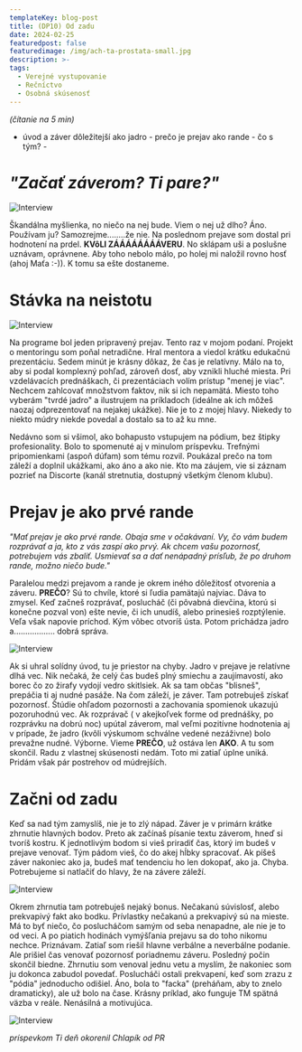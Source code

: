 ```yaml
---
templateKey: blog-post
title: (DP10) Od zadu
date: 2024-02-25
featuredpost: false
featuredimage: /img/ach-ta-prostata-small.jpg
description: >-
tags:
  - Verejné vystupovanie
  - Rečníctvo
  - Osobná skúsenosť
---
```


*(čítanie na 5 min)*
- úvod a záver dôležitejší ako jadro - prečo je prejav ako rande - čo s tým? -

# <i>"Začať záverom? Ti pare?"</i>

![Interview](/img/crazy-man-angry-expression.jpg)

Škandálna myšlienka, no niečo na nej bude. Viem o nej už dlho? Áno. Používam ju? Samozrejme........že nie. Na poslednom prejave som dostal
pri hodnotení na prdel. <b>KVôLI ZÁÁÁÁÁÁÁÁVERU</b>. No sklápam uši a poslušne uznávam, oprávnene. Aby toho nebolo málo, po holej mi naložil rovno
hosť (ahoj Maťa :-)). K tomu sa ešte dostaneme.

# Stávka na neistotu

![Interview](/img/crazy-man-dancing-funny-expression.jpg)

Na programe bol jeden pripravený prejav. Tento raz v mojom podaní. Projekt o mentoringu som poňal netradične. Hral mentora a viedol krátku
edukačnú prezentáciu. Sedem minút je krásny dôkaz, že čas je relatívny. Málo na to, aby si podal komplexný pohľad, zároveň dosť, aby vznikli
hluché miesta. Pri vzdelávacích prednáškach, či prezentáciach volím prístup "menej je viac". Nechcem zahlcovať množstvom faktov, nik si ich
nepamätá. Miesto toho vyberám "tvrdé jadro" a ilustrujem na príkladoch (ideálne ak ich môžeš naozaj odprezentovať na nejakej ukážke). Nie je
to z mojej hlavy. Niekedy to niekto múdry niekde povedal a dostalo sa to až ku mne.

Nedávno som si všimol, ako bohapusto vstupujem na pódium, bez štipky profesionality. Bolo to spomenuté aj v minulom príspevku. Trefnými
pripomienkami (aspoň dúfam) som tému rozvil. Poukázal prečo na tom záleží a doplnil ukážkami, ako áno a ako nie. Kto ma záujem, vie si záznam
pozrieť na Discorte (kanál stretnutia, dostupný všetkým členom klubu).

# Prejav je ako prvé rande

<i>"Mať prejav je ako prvé rande. Obaja sme v očakávaní. Vy, čo vám budem rozprávať a ja, kto z vás zaspí ako prvý. Ak chcem vašu pozornosť,
potrebujem vás zbaliť. Usmievať sa a dať nenápadný prísľub, že po druhom rande, možno niečo bude."</i> 

Paralelou medzi prejavom a rande je okrem iného dôležitosť otvorenia a záveru. <b>PREČO</b>? Sú to chvíle, ktoré si ľudia pamätajú najviac. Dáva to
zmysel. Keď začneš rozprávať, poslucháč (či pôvabná dievčina, ktorú si konečne pozval von) ešte nevie, či ich unudíš, alebo prinesieš rozptýlenie.
Veľa však napovie príchod. Kým vôbec otvoríš ústa. Potom prichádza jadro a.................. dobrá správa.

![Interview](/img/image-confused-guy.jpg)

Ak si uhral solídny úvod, tu je priestor na chyby. Jadro v prejave je relatívne dlhá vec. Nik nečaká, že celý čas budeš plný smiechu a zaujímavostí,
ako borec čo zo žirafy vydojí vedro skitlsiek. Ak sa tam občas "blisneš", prepáčia ti aj nudné pasáže. Na čom záleží, je záver. Tam potrebuješ
získať pozornosť. Štúdie ohľadom pozornosti a zachovania spomienok ukazujú pozoruhodnú vec. Ak rozprávač ( v akejkoľvek forme od prednášky, po
rozprávku na dobrú noc) upútal záverom, mal veľmi pozitívne hodnotenia aj v prípade, že jadro (kvôli výskumom schválne vedené nezáživne) bolo
prevažne nudné. Výborne. Vieme <b>PREČO</b>, už ostáva len <b>AKO</b>. A tu som skončil. Radu z vlastnej skúsenosti nedám. Toto mi zatiaľ úplne uniká. Pridám
však pár postrehov od múdrejších.

# Začni od zadu

Keď sa nad tým zamyslíš, nie je to zlý nápad. Záver je v primárn krátke zhrnutie hlavných bodov. Preto ak začínaš písanie textu záverom, hneď
si tvoríš kostru. K jednotlivým bodom si vieš priradiť čas, ktorý im budeš v prejave venovať. Tým pádom vieš, čo do akej hĺbky spracovať. Ak
píšeš záver nakoniec ako ja, budeš mať tendenciu ho len dokopať, ako ja. Chyba. Potrebujeme si natlačiť do hlavy, že na závere záleží.

![Interview](/img/man-with-question-symbols.jpg)

Okrem zhrnutia tam potrebuješ nejaký bonus. Nečakanú súvislosť, alebo prekvapivý fakt ako bodku. Prívlastky nečakanú a prekvapivý sú na mieste.
Má to byť niečo, čo poslucháčom samým od seba nenapadne, ale nie je to od veci. A po piatich hodinách vymýšľania prejavu sa do toho nikomu nechce.
Priznávam. Zatiaľ som riešil hlavne verbálne a neverbálne podanie. Ale prišiel čas venovať pozornosť poriadnemu záveru. Posledný počin skončil
biedne. Zhrnutiu som venoval jednu vetu a myslím, že nakoniec som ju dokonca zabudol povedať. Poslucháči ostali prekvapení, keď som zrazu z
"pódia" jednoducho odišiel. Áno, bola to "facka" (preháňam, aby to znelo dramaticky), ale už bolo na čase. Krásny príklad, ako funguje TM spätná
väzba v reále. Nenásilná a motivujúca.

![Interview](/img/gentleman.jpg)


*príspevkom Ti deň okorenil Chlapík od PR*


